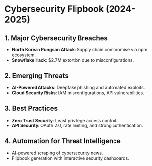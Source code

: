 # Cybersecurity Flipbook (2024-2025)
## **1. Major Cybersecurity Breaches**
- **North Korean Pungsan Attack**: Supply chain compromise via npm ecosystem.
- **Snowflake Hack**: $2.7M extortion due to misconfigurations.

## **2. Emerging Threats**
- **AI-Powered Attacks**: Deepfake phishing and automated exploits.
- **Cloud Security Risks**: IAM misconfigurations, API vulnerabilities.

## **3. Best Practices**
- **Zero Trust Security**: Least privilege access control.
- **API Security**: OAuth 2.0, rate limiting, and strong authentication.

## **4. Automation for Threat Intelligence**
- AI-powered scraping of cybersecurity news.
- Flipbook generation with interactive security dashboards.